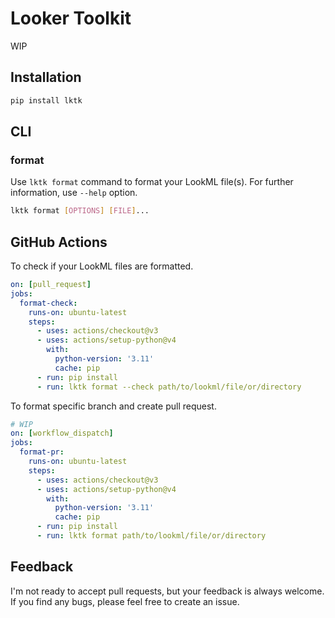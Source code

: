 # Looker Toolkit
WIP

## Installation
```sh
pip install lktk
```

## CLI
### format
Use `lktk format` command to format your LookML file(s).
For further information, use `--help` option.

```sh
lktk format [OPTIONS] [FILE]...
```

## GitHub Actions
To check if your LookML files are formatted.

```yaml
on: [pull_request]
jobs:
  format-check:
    runs-on: ubuntu-latest
    steps:
      - uses: actions/checkout@v3
      - uses: actions/setup-python@v4
        with:
          python-version: '3.11'
          cache: pip
      - run: pip install
      - run: lktk format --check path/to/lookml/file/or/directory
```

To format specific branch and create pull request.

```yaml
# WIP
on: [workflow_dispatch]
jobs:
  format-pr:
    runs-on: ubuntu-latest
    steps:
      - uses: actions/checkout@v3
      - uses: actions/setup-python@v4
        with:
          python-version: '3.11'
          cache: pip
      - run: pip install
      - run: lktk format path/to/lookml/file/or/directory
```

## Feedback
I'm not ready to accept pull requests, but your feedback is always welcome.
If you find any bugs, please feel free to create an issue.
